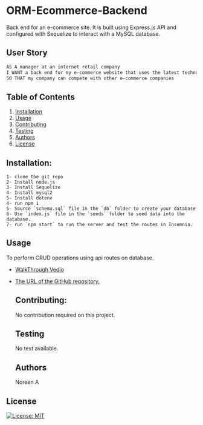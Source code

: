 # ORM-Ecommerce-Backend

Back end for an e-commerce site. It is built using Express.js API and configured with Sequelize to interact with a MySQL database.

## User Story

```md
AS A manager at an internet retail company
I WANT a back end for my e-commerce website that uses the latest technologies
SO THAT my company can compete with other e-commerce companies
```

## Table of Contents

  1. [Installation](#installation)
  1. [Usage](#usgae)
  3. [Contributing](#contributing)
  4. [Testing](#testing)
  4. [Authors](#authors%20and%20acknowledgment)
  5. [License](#license)


  ## Installation:
  ```
  1- clone the git repo  
  2- Install node.js
  3- Install Sequelize
  4- Install mysql2
  5- Install dotenv
  4- run npm i
  5- Source `schema.sql` file in the `db` folder to create your database
  6- Use `index.js` file in the `seeds` folder to seed data into the database.
  7- run `npm start` to run the server and test the routes in Insomnia.
  ``` 


  ## Usage
  To perform CRUD operations using api routes on database.
  

- [WalkThrough Vedio](https://drive.google.com/file/d/1P81h1FDK4WfH0zpfxAaer64FEs_dQs0c/view?usp=sharing)

- [The URL of the GitHub repository.](https://github.com/noori36/ORM-Ecommerce-Backend)
 

  ## Contributing:
  No contribution required on this project.
  
  ## Testing
    No test available.
  
  ## Authors

  Noreen A
  

## License

[![License: MIT](https://img.shields.io/badge/License-MIT-yellow.svg)](https://opensource.org/licenses/MIT)

